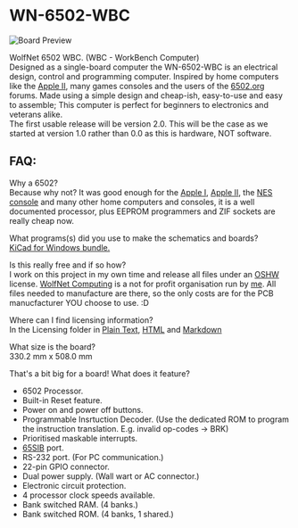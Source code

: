 # WN-6502-WBC

![Board Preview](https://user-images.githubusercontent.com/65527568/166680765-ae8e56c6-4529-4d3d-b18a-2e8129bc0c34.png)

WolfNet 6502 WBC. (WBC - WorkBench Computer)  
Designed as a single-board computer the WN-6502-WBC is an electrical design, control and programming computer. Inspired by home computers like the [Apple II](https://en.wikipedia.org/wiki/Apple_II), many games consoles and the users of the [6502.org](http://6502.org) forums. Made using a simple design and cheap-ish, easy-to-use and easy to assemble; This computer is perfect for beginners to electronics and veterans alike.  
The first usable release will be version 2.0. This will be the case as we started at version 1.0 rather than 0.0 as this is hardware, NOT software.

## FAQ:  
Why a 6502?  
Because why not? It was good enough for the [Apple I](https://en.wikipedia.org/wiki/Apple_I), [Apple II](https://en.wikipedia.org/wiki/Apple_II), the [NES console](https://en.wikipedia.org/wiki/Ricoh_2A03) and many other home computers and consoles, it is a well documented processor, plus EEPROM programmers and ZIF sockets are really cheap now.

What programs(s) did you use to make the schematics and boards?  
[KiCad for Windows bundle.](https://www.kicad.org/download/windows/)

Is this really free and if so how?  
I work on this project in my own time and release all files under an [OSHW](https://www.oshwa.org) license. [WolfNet Computing](https://github.com/WolfNet-Computing) is a not for profit organisation run by [me](https://github.com/TheAlmostGenius). All files needed to manufacture are there, so the only costs are for the PCB manucfacturer YOU choose to use. :D

Where can I find licensing information?  
In the Licensing folder in [Plain Text](Licensing/LICENSE), [HTML](https://thealmostgenius.geekgalaxy.com/WolfNet-6502-WBC/license.html) and [Markdown](Licensing/license.md)

What size is the board?  
330.2 mm x 508.0 mm

That's a bit big for a board! What does it feature?
- 6502 Processor.
- Built-in Reset feature.
- Power on and power off buttons.
- Programmable Insrtuction Decoder. (Use the dedicated ROM to program the instruction translation. E.g. invalid op-codes -> BRK)
- Prioritised maskable interrupts.
- [65SIB](http://forum.6502.org/viewtopic.php?p=10957#p10957) port.
- RS-232 port. (For PC communication.)
- 22-pin GPIO connector.
- Dual power supply. (Wall wart or AC connector.)
- Electronic circuit protection.
- 4 processor clock speeds available.
- Bank switched RAM. (4 banks.)
- Bank switched ROM. (4 banks, 1 shared.)
